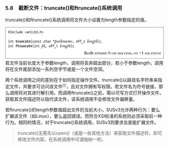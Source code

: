 ### 5.8　截断文件：truncate()和ftruncate()系统调用

truncate()和ftruncate()系统调用将文件大小设置为length参数指定的值。



![94.png](../images/94.png)
若文件当前长度大于参数length，调用将丢弃超出部分，若小于参数length，调用将在文件尾部添加一系列空字节或是一个文件空洞。

两个系统调用之间的差别在于如何指定操作文件。truncate()以路径名字符串来指定文件，并要求可访问该文件<sup class="my_markdown">⑪</sup>，且对文件拥有写权限。若文件名为符号链接，那么调用将对其进行解引用。而调用ftruncate()之前，需以可写方式打开操作文件，获取其文件描述符以指代该文件，该系统调用不会修改文件偏移量。

若ftruncate()的length参数值超出文件的当前大小，SUSv3允许两种行为：要么扩展该文件（如Linux），要么返回错误。而符合XSI标准的系统则必须采取前一种行为。相同的情况，对于truncate()系统调用，SUSv3则要求总是能扩展文件。

> truncate()无需先以open()（或是一些其他方法）来获取文件描述符，却可修改文件内容，在系统调用中可谓独树一帜。

